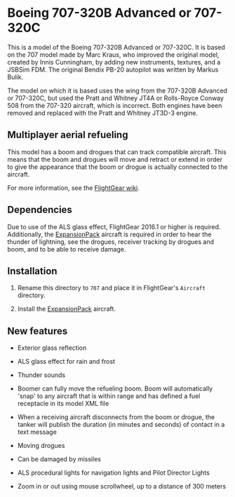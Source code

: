 Boeing 707-320B Advanced or 707-320C
====================================

This is a model of the Boeing 707-320B Advanced or 707-320C. It is based
on the 707 model made by Marc Kraus, who improved the original model, created
by Innis Cunningham, by adding new instruments, textures, and a JSBSim FDM.
The original Bendix PB-20 autopilot was written by Markus Bulik.

The model on which it is based uses the wing from the 707-320B Advanced or
707-320C, but used the Pratt and Whitney JT4A or Rolls-Royce Conway 508 from
the 707-320 aircraft, which is incorrect. Both engines have been removed
and replaced with the Pratt and Whitney JT3D-3 engine.

Multiplayer aerial refueling
----------------------------

This model has a boom and drogues that can track compatible aircraft. This means
that the boom and drogues will move and retract or extend in order to give
the appearance that the boom or drogue is actually connected to the aircraft.

For more information, see the [FlightGear wiki][url-fg-wiki-aar].

Dependencies
------------

Due to use of the ALS glass effect, FlightGear 2016.1 or higher is required.
Additionally, the [ExpansionPack][url-fg-expansion-pack] aircraft is required
in order to hear the thunder of lightning, see the drogues, receiver tracking
by drogues and boom, and to be able to receive damage.

Installation
------------

1. Rename this directory to `707` and place it in FlightGear's `Aircraft`
   directory.

2. Install the [ExpansionPack][url-fg-expansion-pack] aircraft.

New features
------------

* Exterior glass reflection

* ALS glass effect for rain and frost

* Thunder sounds

* Boomer can fully move the refueling boom. Boom will automatically 'snap'
  to any aircraft that is within range and has defined a fuel receptacle in
  its model XML file

* When a receiving aircraft disconnects from the boom or drogue, the tanker
  will publish the duration (in minutes and seconds) of contact in a text
  message

* Moving drogues

* Can be damaged by missiles

* ALS procedural lights for navigation lights and Pilot Director Lights

* Zoom in or out using mouse scrollwheel, up to a distance of 300 meters

  [url-fg-expansion-pack]: https://github.com/onox/ExpansionPack
  [url-fg-wiki-aar]: http://wiki.flightgear.org/Multiplayer_Aerial_refueling
